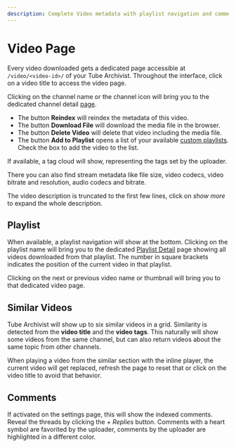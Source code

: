 ```yaml
---
description: Complete Video metadata with playlist navigation and comments.
---
```


# Video Page
Every video downloaded gets a dedicated page accessible at `/video/<video-id>/` of your Tube Archivist. Throughout the interface, click on a video title to access the video page.

Clicking on the channel name or the channel icon will bring you to the dedicated channel detail [page](channels.md#channel-detail).

- The button **Reindex** will reindex the metadata of this video.
- The button **Download File** will download the media file in the browser.
- The button **Delete Video** will delete that video including the media file.
- The button **Add to Playlist** opens a list of your available [custom playlists](playlists.md/#playlist-overview). Check the box to add the video to the list.

If available, a tag cloud will show, representing the tags set by the uploader.

There you can also find stream metadata like file size, video codecs, video bitrate and resolution, audio codecs and bitrate. 

The video description is truncated to the first few lines, click on *show more* to expand the whole description.

## Playlist
When available, a playlist navigation will show at the bottom. Clicking on the playlist name will bring you to the dedicated [Playlist Detail](playlists.md#playlist-detail) page showing all videos downloaded from that playlist. The number in square brackets indicates the position of the current video in that playlist.

Clicking on the next or previous video name or thumbnail will bring you to that dedicated video page.

## Similar Videos
Tube Archivist will show up to six similar videos in a grid. Similarity is detected from the **video title** and the **video tags**. This naturally will show some videos from the same channel, but can also return videos about the same topic from other channels.

When playing a video from the similar section with the inline player, the current video will get replaced, refresh the page to reset that or click on the video title to avoid that behavior. 

## Comments
If activated on the settings page, this will show the indexed comments. Reveal the threads by clicking the *+ Replies* button. Comments with a heart symbol are favorited by the uploader, comments by the uploader are highlighted in a different color.
